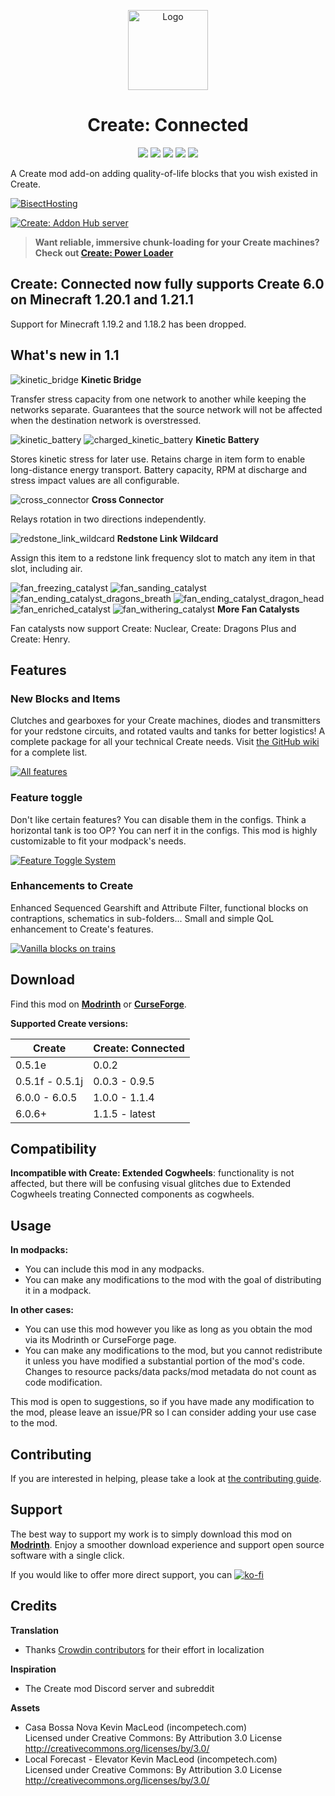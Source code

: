 <p align="center"><img src="https://raw.githubusercontent.com/hlysine/create_connected/main/src/main/resources/create_connected_icon.png" alt="Logo" width="128"></p>

<h1 align="center">Create: Connected</h1>

<p align="center">
<a title="Supported versions" target="_blank" href="https://modrinth.com/mod/create-connected/"><img src="https://cf.way2muchnoise.eu/versions/947914_all.svg"></a>
<a title="Modrinth" target="_blank" href="https://modrinth.com/mod/create-connected/"><img src="https://img.shields.io/modrinth/dt/Vg5TIO6d?style=flat&label=Modrinth"></a>
<a title="CurseForge" target="_blank" href="https://www.curseforge.com/minecraft/mc-mods/create-connected"><img src="https://img.shields.io/curseforge/dt/947914?style=flat&label=CurseForge"></a>
<a title="Crowdin" target="_blank" href="https://crowdin.com/project/create-connected-mod"><img src="https://badges.crowdin.net/create-connected-mod/localized.svg"></a>
<a title="Discord" target="_blank" href="https://discord.gg/3AvrppcgG3"><img src="https://discordapp.com/api/guilds/891929048895356948/widget.png?style=shield"></a>
</p>

A Create mod add-on adding quality-of-life blocks that you wish existed in Create.

[![BisectHosting](https://www.bisecthosting.com/partners/custom-banners/cd02548b-be01-4a01-b707-ffcb913f5299.webp)](https://bisecthosting.com/lysine)

[![Create: Addon Hub server](https://discordapp.com/api/guilds/891929048895356948/widget.png?style=banner2)](https://discord.gg/3AvrppcgG3)

> **Want reliable, immersive chunk-loading for your Create machines? Check
out [Create: Power Loader](https://modrinth.com/mod/create-power-loader)**

## Create: Connected now fully supports Create 6.0 on Minecraft 1.20.1 and 1.21.1

Support for Minecraft 1.19.2 and 1.18.2 has been dropped.

## What's new in 1.1

![kinetic_bridge](https://github.com/user-attachments/assets/c4996f1a-ca28-4164-886a-a872073fc80c) **Kinetic Bridge**

Transfer stress capacity from one network to another while keeping the networks separate. Guarantees that the source network will not be affected when the destination network is overstressed.

![kinetic_battery](https://github.com/user-attachments/assets/02d33d98-ac20-4629-8993-149fe1123d24) ![charged_kinetic_battery](https://github.com/user-attachments/assets/33b5ac7d-7e27-44b1-ada9-b70a21324be6) **Kinetic Battery**

Stores kinetic stress for later use. Retains charge in item form to enable long-distance energy transport. Battery capacity, RPM at discharge and stress impact values are all configurable.

![cross_connector](https://github.com/user-attachments/assets/e099e1aa-7e06-43e7-a33a-a906dd706336) **Cross Connector**

Relays rotation in two directions independently.

![redstone_link_wildcard](https://github.com/user-attachments/assets/6c81752e-1024-4685-84d1-c3947e6d26b6) **Redstone Link Wildcard**

Assign this item to a redstone link frequency slot to match any item in that slot, including air.

![fan_freezing_catalyst](https://github.com/user-attachments/assets/5fb53ff5-6bf2-4005-9caf-68df3c9df1a1) ![fan_sanding_catalyst](https://github.com/user-attachments/assets/5cb15a91-de17-47fb-91af-a065080f116d) ![fan_ending_catalyst_dragons_breath](https://github.com/user-attachments/assets/ebacf2c6-2639-45da-a635-ba421c332e92) ![fan_ending_catalyst_dragon_head](https://github.com/user-attachments/assets/4c3105e7-5897-4755-9e00-7fca7bdc1763) ![fan_enriched_catalyst](https://github.com/user-attachments/assets/0d44f0d4-416d-4294-8407-25eb5bc3039a) ![fan_withering_catalyst](https://github.com/user-attachments/assets/0c75b5b0-aa4b-4d74-baea-dc125bcebe79) **More Fan Catalysts**

Fan catalysts now support Create: Nuclear, Create: Dragons Plus and Create: Henry.

## Features

### New Blocks and Items

Clutches and gearboxes for your Create machines, diodes and transmitters for your redstone circuits, and rotated vaults and tanks for better logistics!
A complete package for all your technical Create needs. Visit [the GitHub wiki](https://github.com/hlysine/create_connected/wiki/New-Features) for a complete list.

[![All features](https://cdn.modrinth.com/data/Vg5TIO6d/images/897c4d67eae94a366c49782ddb1654c5a6e383c5.png)](https://github.com/hlysine/create_connected/wiki/New-Features)

### Feature toggle

Don't like certain features? You can disable them in the configs. Think a horizontal tank is too OP? You can nerf it in the configs. This mod is highly customizable to fit your modpack's needs.

[![Feature Toggle System](https://cdn.modrinth.com/data/Vg5TIO6d/images/d74a9a1a353caee83b0d5dc69c60305a14699d3a.png)](https://github.com/hlysine/create_connected/wiki/Configs)

### Enhancements to Create

Enhanced Sequenced Gearshift and Attribute Filter, functional blocks on contraptions, schematics in sub-folders...
Small and simple QoL enhancement to Create's features.

[![Vanilla blocks on trains](https://github.com/hlysine/create_connected/assets/25472513/31d7c32e-0cc1-4238-a220-315d8269810f)](https://github.com/hlysine/create_connected/wiki/Create-Enhancements)

## Download

Find this mod on [**Modrinth**](https://modrinth.com/mod/create-connected) or
[**CurseForge**](https://legacy.curseforge.com/minecraft/mc-mods/create-connected).

**Supported Create versions:**

| Create          | Create: Connected |
|-----------------|-------------------|
| 0.5.1e          | 0.0.2             |
| 0.5.1f - 0.5.1j | 0.0.3 - 0.9.5     |
| 6.0.0 - 6.0.5   | 1.0.0 - 1.1.4     |
| 6.0.6+          | 1.1.5 - latest    |

## Compatibility

**Incompatible with Create: Extended Cogwheels**: functionality is not affected, but there will be confusing visual
glitches due to Extended Cogwheels treating Connected components as cogwheels.

## Usage

**In modpacks:**

- You can include this mod in any modpacks.
- You can make any modifications to the mod with the goal of distributing it in a modpack.

**In other cases:**

- You can use this mod however you like as long as you obtain the mod via its Modrinth or CurseForge page.
- You can make any modifications to the mod, but you cannot redistribute it unless you have modified a substantial
  portion of the mod's code. Changes to resource packs/data packs/mod metadata do not count as code modification.

This mod is open to suggestions, so if you have made any modification to the mod, please leave an issue/PR so I can
consider adding your use case to the mod.

## Contributing

If you are interested in helping, please take a look
at [the contributing guide](https://github.com/hlysine/create_connected/blob/main/CONTRIBUTING.md).

## Support

The best way to support my work is to simply download this mod on [**Modrinth**](https://modrinth.com/mod/create-connected).
Enjoy a smoother download experience and support open source software with a single click.

If you would like to offer more direct support, you
can [![ko-fi](https://ko-fi.com/img/githubbutton_sm.svg)](https://ko-fi.com/O4O2TL8YV)

## Credits

**Translation**

- Thanks [Crowdin contributors](https://crowdin.com/project/create-connected-mod/reports/top-members) for their effort
  in localization

**Inspiration**

- The Create mod Discord server and subreddit

**Assets**

- Casa Bossa Nova Kevin MacLeod (incompetech.com)<br>
  Licensed under Creative Commons: By Attribution 3.0 License<br>
  http://creativecommons.org/licenses/by/3.0/
- Local Forecast - Elevator Kevin MacLeod (incompetech.com)<br>
  Licensed under Creative Commons: By Attribution 3.0 License<br>
  http://creativecommons.org/licenses/by/3.0/

